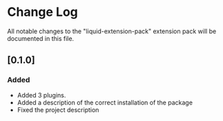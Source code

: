 # Change Log

All notable changes to the "liquid-extension-pack" extension pack will be documented in this file.
## [0.1.0]
### Added
- Added 3 plugins.
- Added a description of the correct installation of the package
- Fixed the project description
